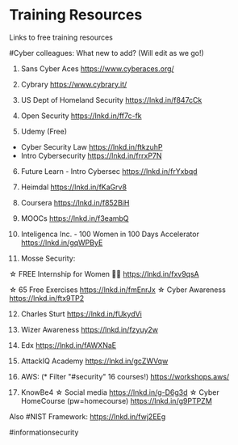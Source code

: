 # Training Resources
Links to free training resources


#Cyber colleagues: What new to add? (Will edit as we go!)

1. Sans Cyber Aces https://www.cyberaces.org/

2. Cybrary https://www.cybrary.it/

3. US Dept of Homeland Security https://lnkd.in/f847cCk

4. Open Security https://lnkd.in/ff7c-fk

5. Udemy (Free)
- Cyber Security Law https://lnkd.in/ftkzuhP
- Intro Cybersecurity https://lnkd.in/frrxP7N

6. Future Learn - Intro Cybersec https://lnkd.in/frYxbqd

7. Heimdal https://lnkd.in/fKaGrv8

8. Coursera https://lnkd.in/f852BiH

9. MOOCs https://lnkd.in/f3eambQ

10. Inteligenca Inc. - 100 Women in 100 Days Accelerator
https://lnkd.in/gqWPByE

11. Mosse Security:

☆ FREE Internship for Women 👩‍🎓 https://lnkd.in/fxv9qsA

☆ 65 Free Exercises https://lnkd.in/fmEnrJx
☆ Cyber Awareness https://lnkd.in/ftx9TP2

12. Charles Sturt https://lnkd.in/fUkydVi

13. Wizer Awareness https://lnkd.in/fzyuy2w

14. Edx https://lnkd.in/fAWXNaE

15. AttackIQ Academy https://lnkd.in/gcZWVqw

16. AWS: (* Filter "#security" 16 courses!)
https://workshops.aws/

17. KnowBe4
☆ Social media
https://lnkd.in/g-D6g3d
☆ Cyber HomeCourse (pw=homecourse)
https://lnkd.in/g9PTPZM

Also #NIST Framework: https://lnkd.in/fwj2EEg

#informationsecurity
